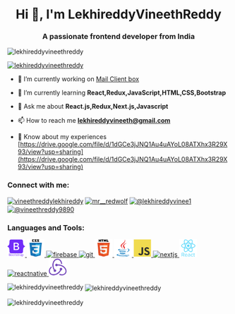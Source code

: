 <h1 align="center">Hi 👋, I'm LekhireddyVineethReddy</h1>
<h3 align="center">A passionate frontend developer from India</h3>

<p align="left"> <img src="https://komarev.com/ghpvc/?username=lekhireddyvineethreddy&label=Profile%20views&color=0e75b6&style=flat" alt="lekhireddyvineethreddy" /> </p>

<p align="left"> <a href="https://github.com/ryo-ma/github-profile-trophy"><img src="https://github-profile-trophy.vercel.app/?username=lekhireddyvineethreddy" alt="lekhireddyvineethreddy" /></a> </p>

- 🔭 I’m currently working on [Mail Client box](https://mailbox-gamma.vercel.app/)

- 🌱 I’m currently learning **React,Redux,JavaScript,HTML,CSS,Bootstrap**

- 💬 Ask me about **React.js,Redux,Next.js,Javascript**

- 📫 How to reach me **lekhireddyvineeth@gmail.com**

- 📄 Know about my experiences [https://drive.google.com/file/d/1dGCe3jJNQ1Au4uAYoL08ATXhx3R29X93/view?usp=sharing](https://drive.google.com/file/d/1dGCe3jJNQ1Au4uAYoL08ATXhx3R29X93/view?usp=sharing)

<h3 align="left">Connect with me:</h3>
<p align="left">
<a href="https://linkedin.com/in/vineethreddylekhireddy" target="blank"><img align="center" src="https://raw.githubusercontent.com/rahuldkjain/github-profile-readme-generator/master/src/images/icons/Social/linked-in-alt.svg" alt="vineethreddylekhireddy" height="30" width="40" /></a>
<a href="https://instagram.com/mr__redwolf" target="blank"><img align="center" src="https://raw.githubusercontent.com/rahuldkjain/github-profile-readme-generator/master/src/images/icons/Social/instagram.svg" alt="mr__redwolf" height="30" width="40" /></a>
<a href="https://www.hackerrank.com/@lekhireddyvinee1" target="blank"><img align="center" src="https://raw.githubusercontent.com/rahuldkjain/github-profile-readme-generator/master/src/images/icons/Social/hackerrank.svg" alt="@lekhireddyvinee1" height="30" width="40" /></a>
<a href="https://www.leetcode.com/@vineethreddy9890" target="blank"><img align="center" src="https://raw.githubusercontent.com/rahuldkjain/github-profile-readme-generator/master/src/images/icons/Social/leet-code.svg" alt="@vineethreddy9890" height="30" width="40" /></a>
</p>

<h3 align="left">Languages and Tools:</h3>
<p align="left"> <a href="https://getbootstrap.com" target="_blank" rel="noreferrer"> <img src="https://raw.githubusercontent.com/devicons/devicon/master/icons/bootstrap/bootstrap-plain-wordmark.svg" alt="bootstrap" width="40" height="40"/> </a> <a href="https://www.w3schools.com/css/" target="_blank" rel="noreferrer"> <img src="https://raw.githubusercontent.com/devicons/devicon/master/icons/css3/css3-original-wordmark.svg" alt="css3" width="40" height="40"/> </a> <a href="https://firebase.google.com/" target="_blank" rel="noreferrer"> <img src="https://www.vectorlogo.zone/logos/firebase/firebase-icon.svg" alt="firebase" width="40" height="40"/> </a> <a href="https://git-scm.com/" target="_blank" rel="noreferrer"> <img src="https://www.vectorlogo.zone/logos/git-scm/git-scm-icon.svg" alt="git" width="40" height="40"/> </a> <a href="https://www.w3.org/html/" target="_blank" rel="noreferrer"> <img src="https://raw.githubusercontent.com/devicons/devicon/master/icons/html5/html5-original-wordmark.svg" alt="html5" width="40" height="40"/> </a> <a href="https://www.java.com" target="_blank" rel="noreferrer"> <img src="https://raw.githubusercontent.com/devicons/devicon/master/icons/java/java-original.svg" alt="java" width="40" height="40"/> </a> <a href="https://developer.mozilla.org/en-US/docs/Web/JavaScript" target="_blank" rel="noreferrer"> <img src="https://raw.githubusercontent.com/devicons/devicon/master/icons/javascript/javascript-original.svg" alt="javascript" width="40" height="40"/> </a> <a href="https://nextjs.org/" target="_blank" rel="noreferrer"> <img src="https://cdn.worldvectorlogo.com/logos/nextjs-2.svg" alt="nextjs" width="40" height="40"/> </a> <a href="https://reactjs.org/" target="_blank" rel="noreferrer"> <img src="https://raw.githubusercontent.com/devicons/devicon/master/icons/react/react-original-wordmark.svg" alt="react" width="40" height="40"/> </a> <a href="https://reactnative.dev/" target="_blank" rel="noreferrer"> <img src="https://reactnative.dev/img/header_logo.svg" alt="reactnative" width="40" height="40"/> </a> <a href="https://redux.js.org" target="_blank" rel="noreferrer"> <img src="https://raw.githubusercontent.com/devicons/devicon/master/icons/redux/redux-original.svg" alt="redux" width="40" height="40"/> </a> </p>

<p><img align="left" src="https://github-readme-stats.vercel.app/api/top-langs?username=lekhireddyvineethreddy&show_icons=true&locale=en&layout=compact" alt="lekhireddyvineethreddy" /></p>

<p>&nbsp;<img align="center" src="https://github-readme-stats.vercel.app/api?username=lekhireddyvineethreddy&show_icons=true&locale=en" alt="lekhireddyvineethreddy" /></p>

<p><img align="center" src="https://github-readme-streak-stats.herokuapp.com/?user=lekhireddyvineethreddy&" alt="lekhireddyvineethreddy" /></p>
